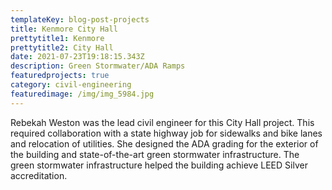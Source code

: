 ```yaml
---
templateKey: blog-post-projects
title: Kenmore City Hall
prettytitle1: Kenmore
prettytitle2: City Hall
date: 2021-07-23T19:18:15.343Z
description: Green Stormwater/ADA Ramps
featuredprojects: true
category: civil-engineering
featuredimage: /img/img_5984.jpg
---
```

Rebekah Weston was the lead civil engineer for this City Hall project. This required collaboration with a state highway job for sidewalks and bike lanes and relocation of utilities. She designed the ADA grading for the exterior of the building and state-of-the-art green stormwater infrastructure. The green stormwater infrastructure helped the building achieve LEED Silver accreditation.